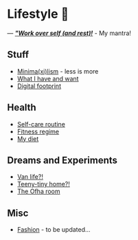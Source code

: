 # Lifestyle 🧘

— [**_"Work over self (and rest)!_**](work-over-self) - My mantra!

## Stuff
- [Minima(xi)lism](minimaxilism) - less is more
- [What I have and want](things)
- [Digital footprint](digital)

## Health

- [Self-care routine](self-care)
- [Fitness regime](fitness)
- [My diet](diet)

## Dreams and Experiments

- [Van life?!](van-plan)
- [Teeny-tiny home?!](tiny-home)
- [The Ofha room](ofha)

## Misc

- [Fashion](fashion) - to be updated...